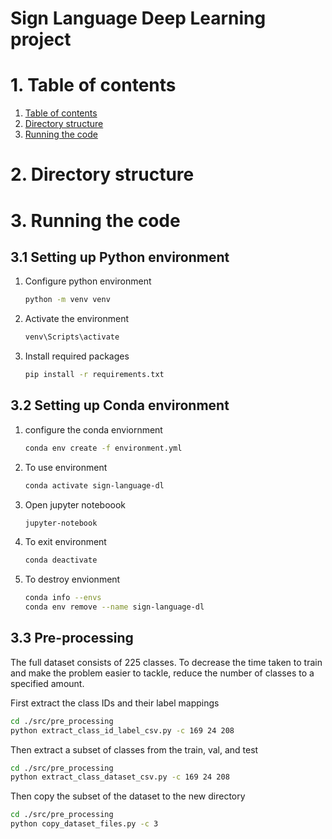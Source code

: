 # Sign Language Deep Learning project

# 1. Table of contents <a name="TOC"></a>

1. [Table of contents](#TOC)
2. [Directory structure](#DS)
3. [Running the code](#INSTRUCTIONS)

# 2. Directory structure <a name="DS"></a>

# 3. Running the code <a name="INSTRUCTIONS"></a>

## 3.1 Setting up Python environment

1. Configure python environment
   ```bash
   python -m venv venv
   ```
2. Activate the environment
   ```bash
   venv\Scripts\activate
   ```
3. Install required packages
   ```bash
   pip install -r requirements.txt
   ```

## 3.2 Setting up Conda environment

1. configure the conda enviornment
   ```bash
   conda env create -f environment.yml
   ```
2. To use environment
   ```bash
   conda activate sign-language-dl
   ```
3. Open jupyter noteboook
   ```bash
   jupyter-notebook
   ```
4. To exit environment
   ```bash
   conda deactivate
   ```
5. To destroy envionment
   ```bash
   conda info --envs
   conda env remove --name sign-language-dl
   ```

## 3.3 Pre-processing

The full dataset consists of 225 classes. To decrease the time taken to train and make the problem easier to tackle, reduce the number of classes to a specified amount.

First extract the class IDs and their label mappings

```bash
cd ./src/pre_processing
python extract_class_id_label_csv.py -c 169 24 208
```

Then extract a subset of classes from the train, val, and test

```bash
cd ./src/pre_processing
python extract_class_dataset_csv.py -c 169 24 208
```

Then copy the subset of the dataset to the new directory

```bash
cd ./src/pre_processing
python copy_dataset_files.py -c 3
```
